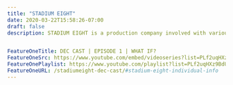 ```yaml
---
title: "STADIUM EIGHT"
date: 2020-03-22T15:58:26-07:00
draft: false
description: STADIUM EIGHT is a production company involved with various platforms and mediums, credited with creating original releases for television, film, emerging technologies, and digital networks.


FeatureOneTitle: DEC CAST | EPISODE 1 | WHAT IF?
FeatureOneSrc: https://www.youtube.com/embed/videoseries?list=PLf2uqHXz9BdUM6KnYX-YMBoaolHYkpxJc
FeatureOnePlaylist: https://www.youtube.com/playlist?list=PLf2uqHXz9BdUM6KnYX-YMBoaolHYkpxJc
FeatureOneURL: /stadiumeight-dec-cast/#stadium-eight-individual-info
---
```


